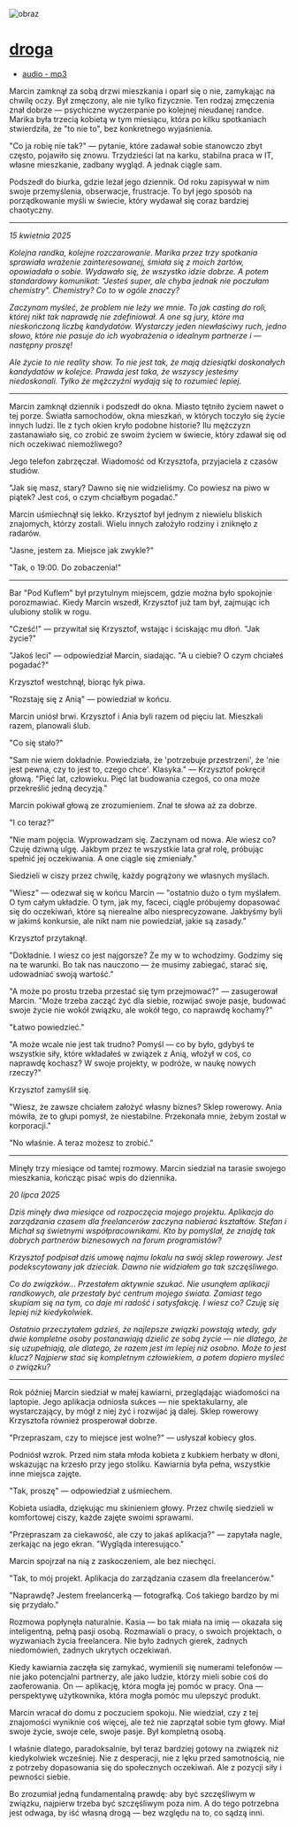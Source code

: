 
![obraz](https://github.com/user-attachments/assets/47beb107-0727-4bc1-8902-e9f05aa17d66)

# [droga](http://droga.sapletta.pl)

+ [audio - mp3](droga.mp3)

Marcin zamknął za sobą drzwi mieszkania i oparł się o nie, zamykając na chwilę oczy. Był zmęczony, ale nie tylko fizycznie. Ten rodzaj zmęczenia znał dobrze — psychiczne wyczerpanie po kolejnej nieudanej randce. Marika była trzecią kobietą w tym miesiącu, która po kilku spotkaniach stwierdziła, że "to nie to", bez konkretnego wyjaśnienia.

"Co ja robię nie tak?" — pytanie, które zadawał sobie stanowczo zbyt często, pojawiło się znowu. Trzydzieści lat na karku, stabilna praca w IT, własne mieszkanie, zadbany wygląd. A jednak ciągle sam.

Podszedł do biurka, gdzie leżał jego dziennik. Od roku zapisywał w nim swoje przemyślenia, obserwacje, frustracje. To był jego sposób na porządkowanie myśli w świecie, który wydawał się coraz bardziej chaotyczny.

---

*15 kwietnia 2025*

*Kolejna randka, kolejne rozczarowanie. Marika przez trzy spotkania sprawiała wrażenie zainteresowanej, śmiała się z moich żartów, opowiadała o sobie. Wydawało się, że wszystko idzie dobrze. A potem standardowy komunikat: "Jesteś super, ale chyba jednak nie poczułam chemistry". Chemistry? Co to w ogóle znaczy?*

*Zaczynam myśleć, że problem nie leży we mnie. To jak casting do roli, której nikt tak naprawdę nie zdefiniował. A one są jury, które ma nieskończoną liczbę kandydatów. Wystarczy jeden niewłaściwy ruch, jedno słowo, które nie pasuje do ich wyobrażenia o idealnym partnerze i — następny proszę!*

*Ale życie to nie reality show. To nie jest tak, że mają dziesiątki doskonałych kandydatów w kolejce. Prawda jest taka, że wszyscy jesteśmy niedoskonali. Tylko że mężczyźni wydają się to rozumieć lepiej.*

---

Marcin zamknął dziennik i podszedł do okna. Miasto tętniło życiem nawet o tej porze. Światła samochodów, okna mieszkań, w których toczyło się życie innych ludzi. Ile z tych okien kryło podobne historie? Ilu mężczyzn zastanawiało się, co zrobić ze swoim życiem w świecie, który zdawał się od nich oczekiwać niemożliwego?

Jego telefon zabrzęczał. Wiadomość od Krzysztofa, przyjaciela z czasów studiów.

"Jak się masz, stary? Dawno się nie widzieliśmy. Co powiesz na piwo w piątek? Jest coś, o czym chciałbym pogadać."

Marcin uśmiechnął się lekko. Krzysztof był jednym z niewielu bliskich znajomych, którzy zostali. Wielu innych założyło rodziny i zniknęło z radarów.

"Jasne, jestem za. Miejsce jak zwykle?"

"Tak, o 19:00. Do zobaczenia!"

---

Bar "Pod Kuflem" był przytulnym miejscem, gdzie można było spokojnie porozmawiać. Kiedy Marcin wszedł, Krzysztof już tam był, zajmując ich ulubiony stolik w rogu.

"Cześć!" — przywitał się Krzysztof, wstając i ściskając mu dłoń. "Jak życie?"

"Jakoś leci" — odpowiedział Marcin, siadając. "A u ciebie? O czym chciałeś pogadać?"

Krzysztof westchnął, biorąc łyk piwa.

"Rozstaję się z Anią" — powiedział w końcu.

Marcin uniósł brwi. Krzysztof i Ania byli razem od pięciu lat. Mieszkali razem, planowali ślub.

"Co się stało?"

"Sam nie wiem dokładnie. Powiedziała, że 'potrzebuje przestrzeni', że 'nie jest pewna, czy to jest to, czego chce'. Klasyka." — Krzysztof pokręcił głową. "Pięć lat, człowieku. Pięć lat budowania czegoś, co ona może przekreślić jedną decyzją."

Marcin pokiwał głową ze zrozumieniem. Znał te słowa aż za dobrze.

"I co teraz?"

"Nie mam pojęcia. Wyprowadzam się. Zaczynam od nowa. Ale wiesz co? Czuję dziwną ulgę. Jakbym przez te wszystkie lata grał rolę, próbując spełnić jej oczekiwania. A one ciągle się zmieniały."

Siedzieli w ciszy przez chwilę, każdy pogrążony we własnych myślach.

"Wiesz" — odezwał się w końcu Marcin — "ostatnio dużo o tym myślałem. O tym całym układzie. O tym, jak my, faceci, ciągle próbujemy dopasować się do oczekiwań, które są nierealne albo niesprecyzowane. Jakbyśmy byli w jakimś konkursie, ale nikt nam nie powiedział, jakie są zasady."

Krzysztof przytaknął.

"Dokładnie. I wiesz co jest najgorsze? Że my w to wchodzimy. Godzimy się na te warunki. Bo tak nas nauczono — że musimy zabiegać, starać się, udowadniać swoją wartość."

"A może po prostu trzeba przestać się tym przejmować?" — zasugerował Marcin. "Może trzeba zacząć żyć dla siebie, rozwijać swoje pasje, budować swoje życie nie wokół związku, ale wokół tego, co naprawdę kochamy?"

"Łatwo powiedzieć."

"A może wcale nie jest tak trudno? Pomyśl — co by było, gdybyś te wszystkie siły, które wkładałeś w związek z Anią, włożył w coś, co naprawdę kochasz? W swoje projekty, w podróże, w naukę nowych rzeczy?"

Krzysztof zamyślił się.

"Wiesz, że zawsze chciałem założyć własny biznes? Sklep rowerowy. Ania mówiła, że to głupi pomysł, że niestabilne. Przekonała mnie, żebym został w korporacji."

"No właśnie. A teraz możesz to zrobić."

---

Minęły trzy miesiące od tamtej rozmowy. Marcin siedział na tarasie swojego mieszkania, kończąc pisać wpis do dziennika.

*20 lipca 2025*

*Dziś minęły dwa miesiące od rozpoczęcia mojego projektu. Aplikacja do zarządzania czasem dla freelancerów zaczyna nabierać kształtów. Stefan i Michał są świetnymi współpracownikami. Kto by pomyślał, że znajdę tak dobrych partnerów biznesowych na forum programistów?*

*Krzysztof podpisał dziś umowę najmu lokalu na swój sklep rowerowy. Jest podekscytowany jak dzieciak. Dawno nie widziałem go tak szczęśliwego.*

*Co do związków... Przestałem aktywnie szukać. Nie usunąłem aplikacji randkowych, ale przestały być centrum mojego świata. Zamiast tego skupiam się na tym, co daje mi radość i satysfakcję. I wiesz co? Czuję się lepiej niż kiedykolwiek.*

*Ostatnio przeczytałem gdzieś, że najlepsze związki powstają wtedy, gdy dwie kompletne osoby postanawiają dzielić ze sobą życie — nie dlatego, że się uzupełniają, ale dlatego, że razem jest im lepiej niż osobno. Może to jest klucz? Najpierw stać się kompletnym człowiekiem, a potem dopiero myśleć o związku?*

---

Rok później Marcin siedział w małej kawiarni, przeglądając wiadomości na laptopie. Jego aplikacja odniosła sukces — nie spektakularny, ale wystarczający, by mógł z niej żyć i rozwijać ją dalej. Sklep rowerowy Krzysztofa również prosperował dobrze.

"Przepraszam, czy to miejsce jest wolne?" — usłyszał kobiecy głos.

Podniósł wzrok. Przed nim stała młoda kobieta z kubkiem herbaty w dłoni, wskazując na krzesło przy jego stoliku. Kawiarnia była pełna, wszystkie inne miejsca zajęte.

"Tak, proszę" — odpowiedział z uśmiechem.

Kobieta usiadła, dziękując mu skinieniem głowy. Przez chwilę siedzieli w komfortowej ciszy, każde zajęte swoimi sprawami.

"Przepraszam za ciekawość, ale czy to jakaś aplikacja?" — zapytała nagle, zerkając na jego ekran. "Wygląda interesująco."

Marcin spojrzał na nią z zaskoczeniem, ale bez niechęci.

"Tak, to mój projekt. Aplikacja do zarządzania czasem dla freelancerów."

"Naprawdę? Jestem freelancerką — fotografką. Coś takiego bardzo by mi się przydało."

Rozmowa popłynęła naturalnie. Kasia — bo tak miała na imię — okazała się inteligentną, pełną pasji osobą. Rozmawiali o pracy, o swoich projektach, o wyzwaniach życia freelancera. Nie było żadnych gierek, żadnych niedomówień, żadnych ukrytych oczekiwań.

Kiedy kawiarnia zaczęła się zamykać, wymienili się numerami telefonów — nie jako potencjalni partnerzy, ale jako ludzie, którzy mieli sobie coś do zaoferowania. On — aplikację, która mogła jej pomóc w pracy. Ona — perspektywę użytkownika, która mogła pomóc mu ulepszyć produkt.

Marcin wracał do domu z poczuciem spokoju. Nie wiedział, czy z tej znajomości wyniknie coś więcej, ale też nie zaprzątał sobie tym głowy. Miał swoje życie, swoje cele, swoje pasje. Był kompletną osobą.

I właśnie dlatego, paradoksalnie, był teraz bardziej gotowy na związek niż kiedykolwiek wcześniej. Nie z desperacji, nie z lęku przed samotnością, nie z potrzeby dopasowania się do społecznych oczekiwań. Ale z pozycji siły i pewności siebie.

Bo zrozumiał jedną fundamentalną prawdę: aby być szczęśliwym w związku, najpierw trzeba być szczęśliwym poza nim. A do tego potrzebna jest odwaga, by iść własną drogą — bez względu na to, co sądzą inni.
